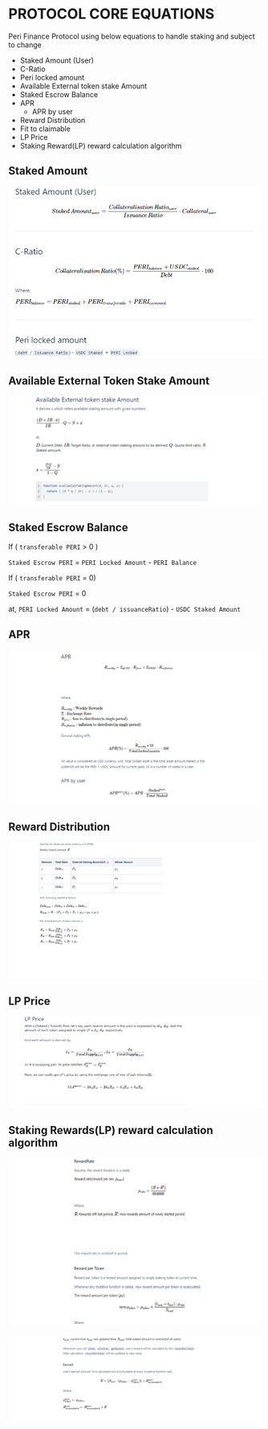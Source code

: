 # PROTOCOL CORE EQUATIONS

Peri Finance Protocol using below equations to handle staking and subject to change&#x20;

* Staked Amount (User)
* C-Ratio
* Peri locked amount
* Available External token stake Amount
* Staked Escrow Balance
* APR
  * APR by user
* Reward Distribution
* Fit to claimable
* LP Price
* Staking Reward(LP) reward calculation algorithm

## Staked Amount

![](<../.gitbook/assets/1 (1).png>)

## Available External Token Stake Amount

![](<../.gitbook/assets/2 (1).png>)

## Staked Escrow Balance <a href="staked-escrow-balance" id="staked-escrow-balance"></a>

If ( `transferable PERI` > 0 )

`Staked Escrow PERI` = `PERI Locked Amount` - `PERI Balance`

If ( `transferable PERI` = 0)

`Staked Escrow PERI` = 0

at, `PERI Locked Amount` = (`debt / issuanceRatio`) - `USDC Staked Amount`

## APR

![](../.gitbook/assets/3.png)

## Reward Distribution <a href="reward-distribution" id="reward-distribution"></a>

![](../.gitbook/assets/4.png)

## LP Price

![](<../.gitbook/assets/5 (1).png>)

## Staking Rewards(LP) reward calculation algorithm <a href="stakingrewards-lp-reward-calculation-algorithm" id="stakingrewards-lp-reward-calculation-algorithm"></a>

![](<../.gitbook/assets/6 (1).png>)

![](<../.gitbook/assets/6 (3).png>)
